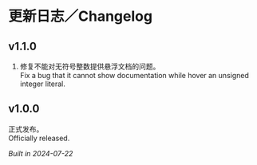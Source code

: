 # 更新日志／Changelog

## v1.1.0

1. 修复不能对无符号整数提供悬浮文档的问题。  
   Fix a bug that it cannot show documentation while hover an unsigned integer literal.

## v1.0.0

正式发布。  
Officially released.

_Built in 2024-07-22_
